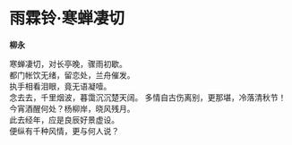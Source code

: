 # 雨霖铃·寒蝉凄切

**柳永**

寒蝉凄切，对长亭晚，骤雨初歇。  
都门帐饮无绪，留恋处，兰舟催发。  
执手相看泪眼，竟无语凝噎。  
念去去，千里烟波，暮霭沉沉楚天阔。
多情自古伤离别，更那堪，冷落清秋节！  
今宵酒醒何处？杨柳岸，晓风残月。  
此去经年，应是良辰好景虚设。  
便纵有千种风情，更与何人说？